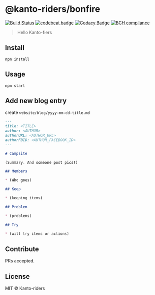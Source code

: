 # @kanto-riders/bonfire

[![Build Status](https://travis-ci.org/kanto-riders/bonfire.svg?branch=master)](https://travis-ci.org/kanto-riders/bonfire)
[![codebeat badge](https://codebeat.co/badges/d3f7c5eb-c3e7-4712-9a38-f58aaede9a6c)](https://codebeat.co/projects/github-com-kanto-riders-bonfire-master)
[![Codacy Badge](https://api.codacy.com/project/badge/Grade/8fbdf98b164142aabea1b23bd2995e95)](https://www.codacy.com/app/kanto-riders/bonfire?utm_source=github.com&utm_medium=referral&utm_content=kanto-riders/bonfire&utm_campaign=Badge_Grade)
[![BCH compliance](https://bettercodehub.com/edge/badge/kanto-riders/bonfire?branch=master)](https://bettercodehub.com/)

> Hello Kanto-fiers

## Install

    npm install

## Usage

    npm start

## Add new blog entry

create `website/blog/yyyy-mm-dd-title.md`

```md
---
title: <TITLE>
author: <AUTHOR>
authorURL: <AUTHOR_URL>
authorFBID: <AUTHOR_FACEBOOK_ID>
---

# Campsite

(Summary. And someone post pics!)

## Members

* (Who goes)

## Keep

* (keeping items)

## Problem

* (problems)

## Try

* (will try items or actions)
```

## Contribute

PRs accepted.

## License

MIT © Kanto-riders
